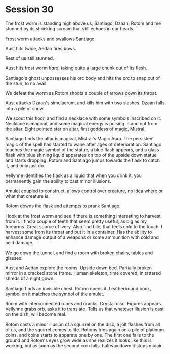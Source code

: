 # Session 30

The frost worm is standing high above us, Santiago, Dzaan, Rotom and me stunned by its shrieking scream that still echoes in our heads.

Frost worm attacks and swallows Santiago.

Aust hits twice, Aedan fires bows.

Rest of us still stunned.

Aust hits frost worm _hard_, taking quite a large chunk out of its flesh. 

Santiago's ghost unpossesses his orc body and hits the orc to snap out of the stun, to no avail.

We defeat the worm as Rotom shoots a couple of arrows down its throat.

Aust attacks Dzaan's simulacrum, and kills him with two slashes. Dzaan falls into a pile of snow.

We scout this floor, and find a necklace with some symbols inscribed on it. Necklace is magical, and some magical energy is pulsing in and out from the altar. Eight pointed star on altar, first goddess of magic, Mistral.

Santiago finds the altar is magical, Mistral's Magic Aura. The persistent magic of the spell has started to wane after ages of deterioration. Santiago touches the magic symbol of the statue, a blue flash appears, and a glass flask with blue shining liquid apparates on top of the upside down statue and starts dropping. Rotom and Santiago jumps towards the flask to catch it, and only just do.

Vellynne identifies the flask as a liquid that when you drink it, you permanently gain the ability to cast minor illusions.

Amulet coupled to construct, allows control over creature, no idea where or what that creature is.

Rotom downs the flask and attempts to prank Santiago.

I look at the frost worm and see if there is something interesting to harvest from it. I find a couple of teeth that seem pretty useful, as big as my forearms. Great source of ivory. Also find bile, that feels cold to the touch. I harvest some from its throat and put it in a container. Has the ability to enhance damage output of a weapons or some ammunition with cold and acid damage.

We go down the tunnel, and find a room with broken chairs, tables and glasses. 

Aust and Aedan explore the rooms. Upside down bed. Partially broken mirror in a cracked stone frame. Human skeleton, rime covered,  in tattered shreds of a night gown.

Santiago finds an invisible chest, Rotom opens it. Leatherbound book, symbol on it matches the symbol of the amulet.

Room with interconnected runes and cracks. Crystal disc. Figures appears. Vellynne grabs orb, asks it to translate. Tells us that whatever illusion is cast on the dish, will become real.

Rotom casts a minor illusion of a squirrel on the disc, a jolt flashes from all of us, and the squirrel comes to life. Rotoms tries again on a pile of platinum coins, and coins starts to apparate one by one. The first one falls to the ground and Rotom's eyes grow wide as she realizes it looks like this is working, but as soon as the second coin falls, halfway down it stops midair.